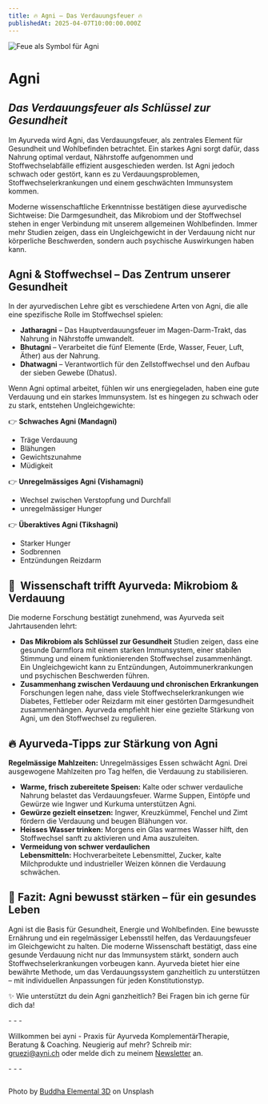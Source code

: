 ```yaml
---
title: 🔥 Agni – Das Verdauungsfeuer 🔥
publishedAt: 2025-04-07T10:00:00.000Z
---
```

![Feue als Symbol für Agni](/images/4_1_agni.webp "Feuer als Symbol für Agni")

# **Agni**

## ***Das Verdauungsfeuer als Schlüssel zur Gesundheit***

[](https://www.ayni.ch/images/2_1_ayurveda_upvaas-kur_flyer.pdf)Im Ayurveda wird Agni, das Verdauungsfeuer, als zentrales Element für Gesundheit und Wohlbefinden betrachtet. Ein starkes Agni sorgt dafür, dass Nahrung optimal verdaut, Nährstoffe aufgenommen und Stoffwechselabfälle effizient ausgeschieden werden. Ist Agni jedoch schwach oder gestört, kann es zu Verdauungsproblemen, Stoffwechselerkrankungen und einem geschwächten Immunsystem kommen.

Moderne wissenschaftliche Erkenntnisse bestätigen diese ayurvedische Sichtweise: Die Darmgesundheit, das Mikrobiom und der Stoffwechsel stehen in enger Verbindung mit unserem allgemeinen Wohlbefinden. Immer mehr Studien zeigen, dass ein Ungleichgewicht in der Verdauung nicht nur körperliche Beschwerden, sondern auch psychische Auswirkungen haben kann.

## **Agni & Stoffwechsel – Das Zentrum unserer Gesundheit**

In der ayurvedischen Lehre gibt es verschiedene Arten von Agni, die alle eine spezifische Rolle im Stoffwechsel spielen:

* **Jatharagni** – Das Hauptverdauungsfeuer im Magen-Darm-Trakt, das Nahrung in Nährstoffe umwandelt.
* **Bhutagni** – Verarbeitet die fünf Elemente (Erde, Wasser, Feuer, Luft, Äther) aus der Nahrung.
* **Dhatwagni** – Verantwortlich für den Zellstoffwechsel und den Aufbau der sieben Gewebe (Dhatus).

Wenn Agni optimal arbeitet, fühlen wir uns energiegeladen, haben eine gute Verdauung und ein starkes Immunsystem. Ist es hingegen zu schwach oder zu stark, entstehen Ungleichgewichte:

👉 **Schwaches Agni (Mandagni)**

* Träge Verdauung
* Blähungen
* Gewichtszunahme
* Müdigkeit

👉 **Unregelmässiges Agni (Vishamagni)**

* Wechsel zwischen Verstopfung und Durchfall
* unregelmässiger Hunger

👉 **Überaktives Agni (Tikshagni)**

* Starker Hunger
* Sodbrennen
* Entzündungen Reizdarm

## 🔬  **Wissenschaft trifft Ayurveda: Mikrobiom & Verdauung**

Die moderne Forschung bestätigt zunehmend, was Ayurveda seit Jahrtausenden lehrt:

* **Das Mikrobiom als Schlüssel zur Gesundheit**
  Studien zeigen, dass eine gesunde Darmflora mit einem starken Immunsystem, einer stabilen Stimmung und einem funktionierenden Stoffwechsel zusammenhängt. Ein Ungleichgewicht kann zu Entzündungen, Autoimmunerkrankungen und psychischen Beschwerden führen.
* **Zusammenhang zwischen Verdauung und chronischen Erkrankungen**
  Forschungen legen nahe, dass viele Stoffwechselerkrankungen wie Diabetes, Fettleber oder Reizdarm mit einer gestörten Darmgesundheit zusammenhängen. Ayurveda empfiehlt hier eine gezielte Stärkung von Agni, um den Stoffwechsel zu regulieren.

## 🔥 **Ayurveda-Tipps zur Stärkung von Agni**

**Regelmässige Mahlzeiten:** Unregelmässiges Essen schwächt Agni. Drei ausgewogene Mahlzeiten pro Tag helfen, die Verdauung zu stabilisieren.

* **Warme, frisch zubereitete Speisen:** Kalte oder schwer verdauliche Nahrung belastet das Verdauungsfeuer. Warme Suppen, Eintöpfe und Gewürze wie Ingwer und Kurkuma unterstützen Agni.
* **Gewürze gezielt einsetzen:** Ingwer, Kreuzkümmel, Fenchel und Zimt fördern die Verdauung und beugen Blähungen vor.
* **Heisses Wasser trinken:** Morgens ein Glas warmes Wasser hilft, den Stoffwechsel sanft zu aktivieren und Ama auszuleiten.
* **Vermeidung von schwer verdaulichen Lebensmitteln:** Hochverarbeitete Lebensmittel, Zucker, kalte Milchprodukte und industrieller Weizen können die Verdauung schwächen.

## 📖 **Fazit: Agni bewusst stärken – für ein gesundes Leben**

Agni ist die Basis für Gesundheit, Energie und Wohlbefinden. Eine bewusste Ernährung und ein regelmässiger Lebensstil helfen, das Verdauungsfeuer im Gleichgewicht zu halten. Die moderne Wissenschaft bestätigt, dass eine gesunde Verdauung nicht nur das Immunsystem stärkt, sondern auch Stoffwechselerkrankungen vorbeugen kann. Ayurveda bietet hier eine bewährte Methode, um das Verdauungssystem ganzheitlich zu unterstützen – mit individuellen Anpassungen für jeden Konstitutionstyp.

✨ Wie unterstützt du dein Agni ganzheitlich? Bei Fragen bin ich gerne für dich da!

\- - -

Willkommen bei ayni - Praxis für Ayurveda KomplementärTherapie, Beratung & Coaching. Neugierig auf mehr? Schreib mir: [gruezi@ayni.ch](mailto:gruezi@ayni.ch) oder melde dich zu meinem [Newsletter](<>) an.

\- - -

![]()

Photo by [Buddha Elemental 3D](https://unsplash.com/photos/a-close-up-of-a-fire-pit-in-a-tree-N4b8aSwfxFc) on Unsplash

